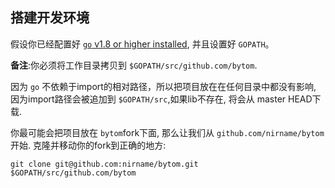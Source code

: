 ##  搭建开发环境

假设你已经配置好 [`go` v1.8 or higher installed](https://golang.org/doc/install), 并且设置好 `GOPATH`。

**备注**:你必须将工作目录拷贝到 `$GOPATH/src/github.com/bytom`.

因为 `go` 不依赖于import的相对路径，所以把项目放在在任何目录中都没有影响, 因为import路径会被追加到 `$GOPATH/src`,如果lib不存在, 将会从 master HEAD下载.

你最可能会把项目放在 `bytom`fork下面, 那么让我们从 `github.com/nirname/bytom`开始. 克隆并移动你的fork到正确的地方:

```
git clone git@github.com:nirname/bytom.git $GOPATH/src/github.com/bytom
```
